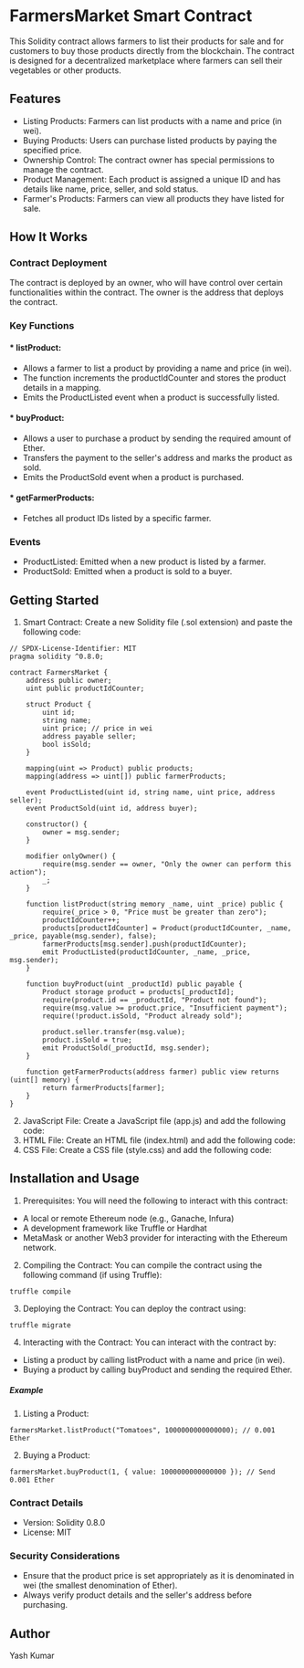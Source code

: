 # FarmersMarket Smart Contract
This Solidity contract allows farmers to list their products for sale and for customers to buy those products directly from the blockchain. The contract is designed for a decentralized marketplace where farmers can sell their vegetables or other products.

## Features
* Listing Products: Farmers can list products with a name and price (in wei).
* Buying Products: Users can purchase listed products by paying the specified price.
* Ownership Control: The contract owner has special permissions to manage the contract.
* Product Management: Each product is assigned a unique ID and has details like name, price, seller, and sold status.
* Farmer's Products: Farmers can view all products they have listed for sale.
## How It Works
### Contract Deployment
The contract is deployed by an owner, who will have control over certain functionalities within the contract. The owner is the address that deploys the contract.

### Key Functions
#### * listProduct:
   * Allows a farmer to list a product by providing a name and price (in wei).
   * The function increments the productIdCounter and stores the product details in a mapping.
   * Emits the ProductListed event when a product is successfully listed.
#### * buyProduct:
   * Allows a user to purchase a product by sending the required amount of Ether.
   * Transfers the payment to the seller's address and marks the product as sold.
   * Emits the ProductSold event when a product is purchased.
#### * getFarmerProducts:
   * Fetches all product IDs listed by a specific farmer.
### Events
* ProductListed: Emitted when a new product is listed by a farmer.
* ProductSold: Emitted when a product is sold to a buyer.
## Getting Started
1. Smart Contract: Create a new Solidity file (.sol extension) and paste the following code:
```
// SPDX-License-Identifier: MIT
pragma solidity ^0.8.0;

contract FarmersMarket {
    address public owner;
    uint public productIdCounter;
    
    struct Product {
        uint id;
        string name;
        uint price; // price in wei
        address payable seller;
        bool isSold;
    }

    mapping(uint => Product) public products;
    mapping(address => uint[]) public farmerProducts;

    event ProductListed(uint id, string name, uint price, address seller);
    event ProductSold(uint id, address buyer);

    constructor() {
        owner = msg.sender;
    }

    modifier onlyOwner() {
        require(msg.sender == owner, "Only the owner can perform this action");
        _;
    }

    function listProduct(string memory _name, uint _price) public {
        require(_price > 0, "Price must be greater than zero");
        productIdCounter++;
        products[productIdCounter] = Product(productIdCounter, _name, _price, payable(msg.sender), false);
        farmerProducts[msg.sender].push(productIdCounter);
        emit ProductListed(productIdCounter, _name, _price, msg.sender);
    }

    function buyProduct(uint _productId) public payable {
        Product storage product = products[_productId];
        require(product.id == _productId, "Product not found");
        require(msg.value >= product.price, "Insufficient payment");
        require(!product.isSold, "Product already sold");

        product.seller.transfer(msg.value);
        product.isSold = true;
        emit ProductSold(_productId, msg.sender);
    }

    function getFarmerProducts(address farmer) public view returns (uint[] memory) {
        return farmerProducts[farmer];
    }
}
```
2. JavaScript File: Create a JavaScript file (app.js) and add the following code:
3. HTML File: Create an HTML file (index.html) and add the following code:
4. CSS File: Create a CSS file (style.css) and add the following code:
## Installation and Usage
1. Prerequisites: You will need the following to interact with this contract:
* A local or remote Ethereum node (e.g., Ganache, Infura)
* A development framework like Truffle or Hardhat
* MetaMask or another Web3 provider for interacting with the Ethereum network.
2. Compiling the Contract: You can compile the contract using the following command (if using Truffle):
```
truffle compile
```
3. Deploying the Contract: You can deploy the contract using:
```
truffle migrate
```
4. Interacting with the Contract: You can interact with the contract by:
* Listing a product by calling listProduct with a name and price (in wei).
* Buying a product by calling buyProduct and sending the required Ether.
##### Example
1. Listing a Product:
```
farmersMarket.listProduct("Tomatoes", 1000000000000000); // 0.001 Ether
```
2. Buying a Product:
```
farmersMarket.buyProduct(1, { value: 1000000000000000 }); // Send 0.001 Ether
```
### Contract Details
* Version: Solidity 0.8.0
* License: MIT
### Security Considerations
* Ensure that the product price is set appropriately as it is denominated in wei (the smallest denomination of Ether).
* Always verify product details and the seller's address before purchasing.
## Author
Yash Kumar
